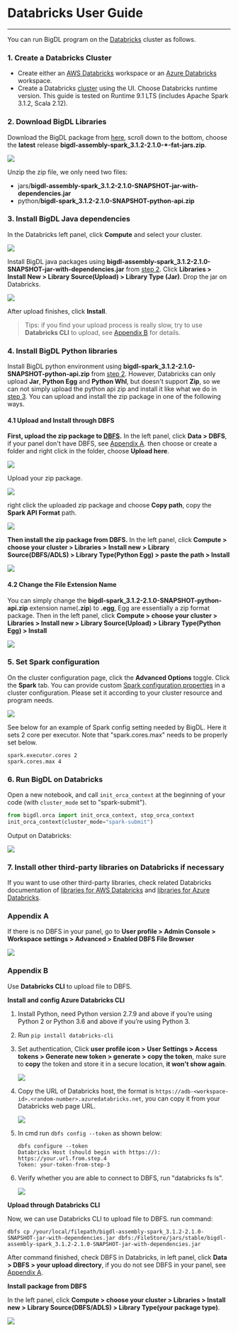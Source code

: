 # Databricks User Guide

---

You can run BigDL program on the [Databricks](https://databricks.com/) cluster as follows.
### **1. Create a Databricks Cluster**

- Create either an [AWS Databricks](https://docs.databricks.com/getting-started/try-databricks.html) workspace or an [Azure Databricks](https://docs.microsoft.com/en-us/azure/azure-databricks/) workspace. 
- Create a Databricks [cluster](https://docs.databricks.com/clusters/create.html) using the UI. Choose Databricks runtime version. This guide is tested on Runtime 9.1 LTS (includes Apache Spark 3.1.2, Scala 2.12).

### 2. Download BigDL Libraries

Download the BigDL package from [here](https://oss.sonatype.org/content/repositories/snapshots/com/intel/analytics/bigdl/bigdl-assembly-spark_3.1.2/2.1.0-SNAPSHOT/), scroll down to the bottom, choose the **latest** release **bigdl-assembly-spark_3.1.2-2.1.0-*-fat-jars.zip**.

![](images/fat-jars.png)

Unzip the zip file, we only need two files:

- jars/**bigdl-assembly-spark_3.1.2-2.1.0-SNAPSHOT-jar-with-dependencies.jar**
- python/**bigdl-spark_3.1.2-2.1.0-SNAPSHOT-python-api.zip**

### 3. Install BigDL Java dependencies

In the Databricks left panel, click **Compute** and select your cluster.

![](images/compute.png)

Install BigDL java packages using **bigdl-assembly-spark_3.1.2-2.1.0-SNAPSHOT-jar-with-dependencies.jar** from [step 2](#2-download-bigdl-libraries). Click **Libraries > Install New > Library Source(Upload) > Library Type (Jar)**. Drop the jar on Databricks.

![](images/assembly-jar.png)

After upload finishes, click **Install**.

> Tips: if you find your upload process is really slow, try to use **Databricks CLI** to upload, see [Appendix B](#appendix-b) for details.

### 4. Install BigDL Python libraries

Install BigDL python environment using **bigdl-spark_3.1.2-2.1.0-SNAPSHOT-python-api.zip** from [step 2](#2-download-bigdl-libraries). However, Databricks can only upload **Jar**, **Python Egg** and **Python Whl**, but doesn't support **Zip**, so we can not simply upload the python api zip and install it like what we do in [step 3](#3-install-bigdl-java-dependencies). You can upload and install the zip package in one of the following ways.

#### 4.1 Upload and Install through DBFS

**First, upload the zip package to [DBFS](https://docs.databricks.com/dbfs/index.html).** In the left panel, click **Data > DBFS**, if your panel don't have DBFS, see [Appendix A](#appendix-a). then choose or create a folder and right click in the folder, choose **Upload here**.

![](images/upload.png)

Upload your zip package.

![](images/upload-success.png)

right click the uploaded zip package and choose **Copy path**, copy the **Spark API Format** path.

![](images/copy-path.png)

**Then install the zip package from DBFS.** In the left panel, click **Compute > choose your cluster > Libraries > Install new > Library Source(DBFS/ADLS) > Library Type(Python Egg) > paste the path > Install**

![](images/install-zip.png)

#### 4.2 Change the File Extension Name

You can simply change the **bigdl-spark_3.1.2-2.1.0-SNAPSHOT-python-api.zip** extension name(**.zip**) to **.egg**, Egg are essentially a zip format package. Then in the left panel, click **Compute > choose your cluster > Libraries > Install new > Library Source(Upload) > Library Type(Python Egg) > Install**

![](images/egg.png)

### **5. Set Spark configuration**

On the cluster configuration page, click the **Advanced Options** toggle. Click the **Spark** tab. You can provide custom [Spark configuration properties](https://spark.apache.org/docs/latest/configuration.html) in a cluster configuration. Please set it according to your cluster resource and program needs.

![](images/Databricks5.PNG)

See below for an example of Spark config setting needed by BigDL. Here it sets 2 core per executor. Note that "spark.cores.max" needs to be properly set below.

```
spark.executor.cores 2
spark.cores.max 4
```

### **6. Run BigDL on Databricks**

Open a new notebook, and call `init_orca_context` at the beginning of your code (with `cluster_mode` set to "spark-submit").

```python
from bigdl.orca import init_orca_context, stop_orca_context
init_orca_context(cluster_mode="spark-submit")
```

Output on Databricks:

![](images/init-orca-context.png)


### **7. Install other third-party libraries on Databricks if necessary**

If you want to use other third-party libraries, check related Databricks documentation of [libraries for AWS Databricks](https://docs.databricks.com/libraries/index.html) and [libraries for Azure Databricks](https://docs.microsoft.com/en-us/azure/databricks/libraries/).

### Appendix A

If there is no DBFS in your panel,  go to **User profile > Admin Console > Workspace settings > Advanced > Enabled DBFS File Browser**

![](images/dbfs.png)

### Appendix B

Use **Databricks CLI** to upload file to DBFS.

**Install and config Azure Databricks CLI**

1. Install Python, need Python version 2.7.9 and above if you’re using Python 2 or Python 3.6 and above if you’re using Python 3.

2. Run `pip install databricks-cli`

3. Set authentication, Click **user profile icon > User Settings > Access tokens > Generate new token > generate > copy the token**, make sure to **copy** the token and store it in a secure location, **it won't show again**.

   ![](images/token.png)

4. Copy the URL of Databricks host, the format is `https://adb-<workspace-id>.<random-number>.azuredatabricks.net`, you can copy it from your Databricks web page URL.

   ![](images/url.png)

5. In cmd run `dbfs config --token` as shown below:

   ```
   dbfs configure --token
   Databricks Host (should begin with https://): https://your.url.from.step.4
   Token: your-token-from-step-3
   ```

6. Verify whether you are able to connect to DBFS, run "databricks fs ls".

   ![](images/verify-dbfs.png)

**Upload through Databricks CLI**

Now, we can use Databricks CLI to upload file to DBFS. run command:

```
dbfs cp /your/local/filepath/bigdl-assembly-spark_3.1.2-2.1.0-SNAPSHOT-jar-with-dependencies.jar dbfs:/FileStore/jars/stable/bigdl-assembly-spark_3.1.2-2.1.0-SNAPSHOT-jar-with-dependencies.jar
```

After command finished, check DBFS in Databricks, in left panel, click **Data > DBFS > your upload directory**, if you do not see DBFS in your panel, see [Appendix A](#appendix-a).

**Install package from DBFS**

In the left panel, click **Compute > choose your cluster > Libraries > Install new > Library Source(DBFS/ADLS) > Library Type(your package type)**.

![](images/install-zip.png)